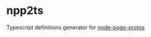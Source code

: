 # npp2ts
Typescript definitions generator for [node-pogo-protos](https://github.com/cyraxx/node-pogo-protos)
